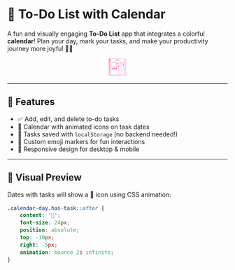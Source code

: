 # 📅 To-Do List with Calendar

A fun and visually engaging **To-Do List** app that integrates a colorful **calendar**! Plan your day, mark your tasks, and make your productivity journey more joyful 💖✨

<p align="center">
  <img src="assets/image.png" alt="Logo" width="40" height="40">
</p>


---

## 🌟 Features

- ✅ Add, edit, and delete to-do tasks
- 📆 Calendar with animated icons on task dates
- 💾 Tasks saved with `localStorage` (no backend needed!)
- 💖 Custom emoji markers for fun interactions
- 📱 Responsive design for desktop & mobile

---

## 🎨 Visual Preview

Dates with tasks will show a 💖 icon using CSS animation:

```css
.calendar-day.has-task::after {
    content: '💖';
    font-size: 24px;
    position: absolute;
    top: -10px;
    right: -5px;
    animation: bounce 2s infinite;
}

```

